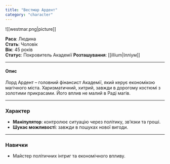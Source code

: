 ```yaml
---
title: "Вестмар Ардент"
category: "character"
---
```


![[westmar.png|picture]]

**Раса**: Людина  
**Стать**: Чоловік  
**Вік**: 45 років  
**Статус**: Покровитель Академії
**Розташування**: [[illium|Ілліум]]  

---

#### Опис

Лорд Ардент – головний фінансист Академії, який керує економікою магічного міста. Харизматичний, хитрий, завжди в дорогому костюмі з золотими прикрасами. Його вплив не малий в Раді магів.

---

### Характер
  
- **Маніпулятор**: контролює ситуацію через політику, зв’язки та гроші.  
- **Шукає можливості**: завжди в пошуках нової вигоди.  

---

### Навички

- Майстер політичних інтриг та економічного впливу.  


